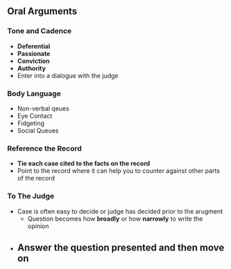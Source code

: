 ## Oral Arguments
### Tone and Cadence
  - **Deferential**
  - **Passionate**
  - **Conviction**
  - **Authority**
  - Enter into a dialogue with the judge

### Body Language
  - Non-verbal qeues
  - Eye Contact
  - Fidgeting
  - Social Queues

### Reference the Record
  - **Tie each case cited to the facts on the record**
  - Point to the record where it can help you to counter against other parts of the record

### To The Judge
  - Case is often easy to decide or judge has decided prior to the arugment
    - Question becomes how **broadly** or how **narrowly** to write the opinion
  - Answer the question presented and then move on
    -
